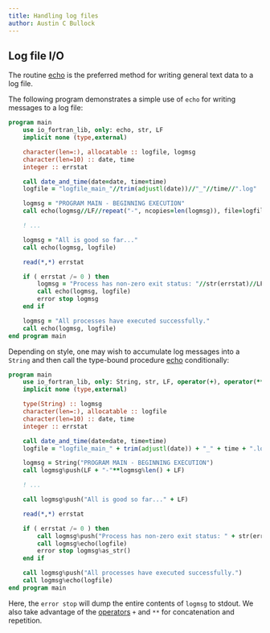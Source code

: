 ```yaml
---
title: Handling log files
author: Austin C Bullock
---
```


## Log file I/O

The routine [echo](../Ref/echo.html) is the preferred method for writing general text data to a log file.

The following program demonstrates a simple use of `echo` for writing messages to a log file:

```fortran
program main
    use io_fortran_lib, only: echo, str, LF
    implicit none (type,external)

    character(len=:), allocatable :: logfile, logmsg
    character(len=10) :: date, time
    integer :: errstat

    call date_and_time(date=date, time=time)
    logfile = "logfile_main_"//trim(adjustl(date))//"_"//time//".log"

    logmsg = "PROGRAM MAIN - BEGINNING EXECUTION"
    call echo(logmsg//LF//repeat("-", ncopies=len(logmsg)), file=logfile)

    ! ...

    logmsg = "All is good so far..."
    call echo(logmsg, logfile)

    read(*,*) errstat

    if ( errstat /= 0 ) then
        logmsg = "Process has non-zero exit status: "//str(errstat)//LF//"Stopping..."
        call echo(logmsg, logfile)
        error stop logmsg
    end if

    logmsg = "All processes have executed successfully."
    call echo(logmsg, logfile)
end program main
```

Depending on style, one may wish to accumulate log messages into a `String` and then call the type-bound procedure [echo](../Ref/String-methods.html#echo) conditionally:

```fortran
program main
    use io_fortran_lib, only: String, str, LF, operator(+), operator(**)
    implicit none (type,external)

    type(String) :: logmsg
    character(len=:), allocatable :: logfile
    character(len=10) :: date, time
    integer :: errstat

    call date_and_time(date=date, time=time)
    logfile = "logfile_main_" + trim(adjustl(date)) + "_" + time + ".log"

    logmsg = String("PROGRAM MAIN - BEGINNING EXECUTION")
    call logmsg%push(LF + "-"**logmsg%len() + LF)

    ! ...

    call logmsg%push("All is good so far..." + LF)

    read(*,*) errstat

    if ( errstat /= 0 ) then
        call logmsg%push("Process has non-zero exit status: " + str(errstat) + LF + "Stopping...")
        call logmsg%echo(logfile)
        error stop logmsg%as_str()
    end if

    call logmsg%push("All processes have executed successfully.")
    call logmsg%echo(logfile)
end program main
```

Here, the `error stop` will dump the entire contents of `logmsg` to stdout. We also take advantage of the [operators](../Ref/operators.html) `+` and `**` for concatenation and repetition.
